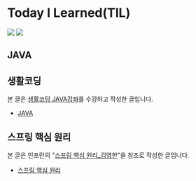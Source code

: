 # Today I Learned(TIL)


<div>
<img src="https://img.shields.io/badge/Java-007396?style=flat&logo=Java&logoColor=white"/>
<img src="https://img.shields.io/badge/Spring Boot-6DB33F?style=flat&logo=Spring Boot&logoColor=white"/>
</div>


## JAVA



## 생활코딩
본 글은 [생활코딩 JAVA강좌](https://opentutorials.org/course/3930)를 수강하고 작성한 글입니다.
- [JAVA](https://github.com/KKHoon210417/TIL/tree/master/%EC%83%9D%ED%99%9C%EC%BD%94%EB%94%A9#java---%EC%83%9D%ED%99%9C%EC%BD%94%EB%94%A9)


## 스프링 핵심 원리
본 글은 인프런의 "[스프링 핵심 원리_김영한](https://www.inflearn.com/course/%EC%8A%A4%ED%94%84%EB%A7%81-%ED%95%B5%EC%8B%AC-%EC%9B%90%EB%A6%AC-%EA%B8%B0%EB%B3%B8%ED%8E%B8/dashboard)"을 참조로 작성한 글입니다.

- [스프링 핵심 원리](https://github.com/KKHoon210417/TIL/tree/master/%EC%8A%A4%ED%94%84%EB%A7%81_%ED%95%B5%EC%8B%AC_%EC%9B%90%EB%A6%AC_%EA%B8%B0%EB%B3%B8%ED%8E%B8#%EC%8A%A4%ED%94%84%EB%A7%81-%ED%95%B5%EC%8B%AC-%EC%9B%90%EB%A6%AC-%EA%B8%B0%EB%B3%B8%ED%8E%B8)
